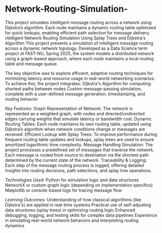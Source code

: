 # Network-Routing-Simulation-
This project simulates intelligent message routing across a network using Dijkstra’s algorithm. Each node maintains a dynamic routing table optimized for quick lookups, enabling efficient path selection for message delivery.
ntelligent Network Routing Simulation Using Splay Trees and Dijkstra's Algorithm
This project presents a simulation of intelligent message routing across a dynamic network topology. Developed as a Data Science term project at FAST-NU, Spring 2025, the system models a distributed network using a graph-based approach, where each node maintains a local routing table and message queue.

The key objective was to explore efficient, adaptive routing techniques for minimizing latency and resource usage in real-world networking scenarios. To achieve this, the project integrates:
Dijkstra's Algorithm for computing shortest paths between nodes
Custom message-passing simulation, complete with a user-defined message generation, timestamping, and routing behavior

*Key Features:*
Graph Representation of Network: The network is represented as a weighted graph, with nodes and directed/undirected edges carrying weights that simulate latency or bandwidth cost.
Dynamic Routing Tables: Each node maintains its own routing table, updated using Dijkstra’s algorithm when network conditions change or messages are received.
Efficient Lookup with Splay Trees: To improve performance during frequent routing table updates and lookups, splay trees are used to ensure amortized logarithmic time complexity.
Message Handling Simulation: The project processes a predefined set of messages that traverse the network. Each message is routed from source to destination via the shortest path determined by the current state of the network.
Traceability & Logging: Each step of the message routing process is logged, offering detailed insights into routing decisions, path selections, and splay tree operations.

*Technologies Used:*
Python for simulation logic and data structures
NetworkX or custom graph logic (depending on implementation specifics)
Matplotlib or console-based logs for tracing message flow

*Learning Outcomes:*
Understanding of how classical algorithms (like Dijkstra's) are applied in real-time systems
Practical use of self-adjusting data structures (splay trees) in optimizing routing logic
Enhanced debugging, logging, and testing skills for complex data pipelines
Experience in simulating real-world network behaviors and interpreting routing dynamics
